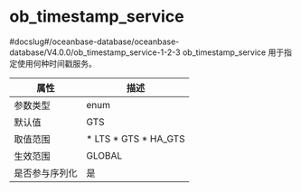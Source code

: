 ob_timestamp_service 
=========================================
#docslug#/oceanbase-database/oceanbase-database/V4.0.0/ob_timestamp_service-1-2-3
ob_timestamp_service 用于指定使用何种时间戳服务。


| **属性**  |                                                                     **描述**                                                                      |
|---------|-------------------------------------------------------------------------------------------------------------------------------------------------|
| 参数类型    | enum                                                                                                                                            |
| 默认值     | GTS                                                                                                                                             |
| 取值范围    | * LTS   * GTS   * HA_GTS    |
| 生效范围    | GLOBAL                                                                                                                                          |
| 是否参与序列化 | 是                                                                                                                                               |


